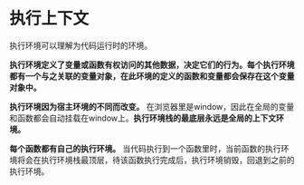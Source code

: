 # 执行上下文

  执行环境可以理解为代码运行时的环境。
  
  **执行环境定义了变量或函数有权访问的其他数据，决定它们的行为。每个执行环境都有一个与之关联的变量对象，在此环境的定义的函数和变量都会保存在这个变量对象中。**

  **执行环境因为宿主环境的不同而改变。** 在浏览器里是window，因此在全局的变量和函数都会自动挂载在window上。**执行环境栈的最底层永远是全局的上下文环境。**

  **每个函数都有自己的执行环境。** 当代码执行到一个函数里时，当前函数的执行环境将会在执行环境栈最顶层，待该函数执行完成后，执行环境销毁，回退到之前的执行环境。